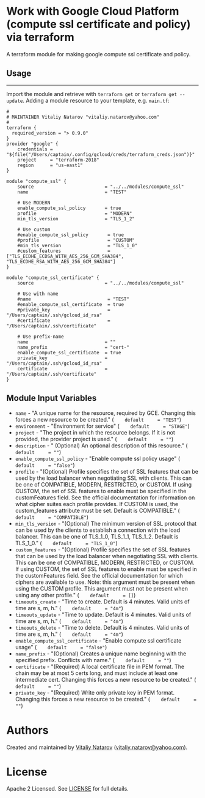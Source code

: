 # Work with Google Cloud  Platform (compute ssl certificate and policy) via terraform

A terraform module for making google compute ssl certificate and policy.

## Usage
--------

Import the module and retrieve with ```terraform get``` or ```terraform get --update```. Adding a module resource to your template, e.g. `main.tf`:

```
#
# MAINTAINER Vitaliy Natarov "vitaliy.natarov@yahoo.com"
#
terraform {
  required_version = "> 0.9.0"
}
provider "google" {
    credentials = "${file("/Users/captain/.config/gcloud/creds/terraform_creds.json")}"
    project     = "terraform-2018"
    region      = "us-east1"
}

module "compute_ssl" {
    source                          = "../../modules/compute_ssl"
    name                            = "TEST"

    # Use MODERN
    enable_compute_ssl_policy       = true
    profile                         = "MODERN"
    min_tls_version                 = "TLS_1_2"

    # Use custom
    #enable_compute_ssl_policy       = true
    #profile                         = "CUSTOM"
    #min_tls_version                 = "TLS_1_0"
    #custom_features                 = ["TLS_ECDHE_ECDSA_WITH_AES_256_GCM_SHA384", "TLS_ECDHE_RSA_WITH_AES_256_GCM_SHA384"]
}

module "compute_ssl_certificate" {
    source                          = "../../modules/compute_ssl"

    # Use with name
    #name                            = "TEST"
    #enable_compute_ssl_certificate  = true
    #private_key                     = "/Users/captain/.ssh/gcloud_id_rsa"
    #certificate                     = "/Users/captain/.ssh/certificate"

    # Use prefix-name
    name                            = ""
    name_prefix                     = "cert-"
    enable_compute_ssl_certificate  = true
    private_key                     = "/Users/captain/.ssh/gcloud_id_rsa"
    certificate                     = "/Users/captain/.ssh/certificate"
}
```

Module Input Variables
----------------------
- `name` - "A unique name for the resource, required by GCE. Changing this forces a new resource to be created." (`    default     = "TEST"`)
- `environment` - "Environment for service" (`    default     = "STAGE"`)
- `project` - "The project in which the resource belongs. If it is not provided, the provider project is used." (`    default     = ""`)
- `description` - " (Optional) An optional description of this resource." (`    default     = ""`)
- `enable_compute_ssl_policy` - "Enable compute ssl policy usage" (`    default     = "false"`)
- `profile` - "(Optional) Profile specifies the set of SSL features that can be used by the load balancer when negotiating SSL with clients. This can be one of COMPATIBLE, MODERN, RESTRICTED, or CUSTOM. If using CUSTOM, the set of SSL features to enable must be specified in the customFeatures field. See the official documentation for information on what cipher suites each profile provides. If CUSTOM is used, the custom_features attribute must be set. Default is COMPATIBLE." (`    default     = "COMPATIBLE"`)
- `min_tls_version` - "(Optional) The minimum version of SSL protocol that can be used by the clients to establish a connection with the load balancer. This can be one of TLS_1_0, TLS_1_1, TLS_1_2. Default is TLS_1_0." (`    default     = "TLS_1_0"`)
- `custom_features` - "(Optional) Profile specifies the set of SSL features that can be used by the load balancer when negotiating SSL with clients. This can be one of COMPATIBLE, MODERN, RESTRICTED, or CUSTOM. If using CUSTOM, the set of SSL features to enable must be specified in the customFeatures field. See the official documentation for which ciphers are available to use. Note: this argument must be present when using the CUSTOM profile. This argument must not be present when using any other profile." (`    default     = []`)
- `timeouts_create` - "Time to create. Default is 4 minutes. Valid units of time are s, m, h." (`    default     = "4m"`)
- `timeouts_update` - "Time to update. Default is 4 minutes. Valid units of time are s, m, h." (`    default     = "4m"`)
- `timeouts_delete` - "Time to delete. Default is 4 minutes. Valid units of time are s, m, h." (`    default     = "4m"`)
- `enable_compute_ssl_certificate` - "Enable compute ssl certificate usage"  (`    default     = "false"`)
- `name_prefix` - "(Optional) Creates a unique name beginning with the specified prefix. Conflicts with name." (`    default     = ""`)
- `certificate` - "(Required) A local certificate file in PEM format. The chain may be at most 5 certs long, and must include at least one intermediate cert. Changing this forces a new resource to be created." (`    default     = ""`)
- `private_key` - "(Required) Write only private key in PEM format. Changing this forces a new resource to be created." (`    default     = ""`)


Authors
=======

Created and maintained by [Vitaliy Natarov](https://github.com/SebastianUA)
(vitaliy.natarov@yahoo.com).

License
=======

Apache 2 Licensed. See [LICENSE](https://github.com/SebastianUA/terraform/blob/master/LICENSE) for full details.
